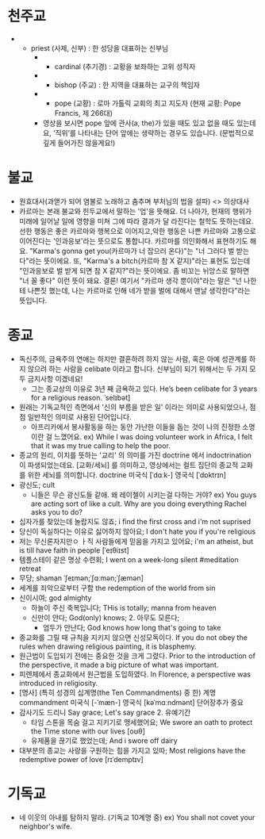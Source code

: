# 천주교
* - priest (사제, 신부) : 한 성당을 대표하는 신부님
	* - cardinal (추기경) : 교황을 보좌하는 고위 성직자
	* - bishop (주교) : 한 지역을 대표하는 교구의 책임자
	* - pope (교황) : 로마 가톨릭 교회의 최고 지도자 (현재 교황: Pope Francis, 제 266대)
	* 영상을 보시면 pope 앞에 관사(a, the)가 있을 때도 있고 없을 때도 있는데요, ‘직위’를 나타내는 단어 앞에는 생략하는 경우도 있습니다. (문법적으로 깊게 들어가진 않을게요!)

# 불교
* 원효대사(과앧가 되어 염불로 노래하고 춤추며 부처님의 법을 설파) <> 의상대사
* 카르마는 본래 불교와 힌두교에서 말하는 '업'을 뜻해요. 더 나아가, 현재의 행위가 미래에 일어날 일에  영향을 미쳐 그에 따라 결과가 달 라진다는 철학도 뜻하는데요. 선한 행동은 좋은 카르마와 행복으로 이어지고,악한 행동은 나쁜 카르마와 고통으로 이어진다는 '인과응보'라는 뜻으로도 통합니다. 카르마를 의인화해서 표현하기도 해요. "Karma's gonna get you(카르마가 너 잡으러 온다)"는 "너 그러다 벌 받는다"라는 뜻이에요. 또, "Karma's a bitch(카르마 참 X 같지)"라는 표현도 있는데 "인과응보로 벌 받게 되면 참 X 같지?"라는 뜻이에요. 좀 비꼬는 뉘앙스로 말하면 "너 꼴 좋다" 이런 뜻이 돼요. 결론! 여기서 "카르마 생각 뿐이야"라는 말은 "넌 나한테 나쁜짓 했는데, 나는 카르마로 인해 네가 받을 벌에 대해서 맨날 생각한다"라는 뜻입니다.
                                

# 종교
* 독신주의, 금욕주의 연애는 하지만 결혼하려 하지 않는 사람, 혹은 아예 성관계를 하지 않으려 하는 사람을 celibate 이라고 합니다. 신부님이 되기 위해서는 두 가지 모두 금지사항 이겠네요!
	* 그는 종교상의 이유로 3년 째 금욕하고 있다. He’s been celibate for 3 years for a religious reason. ˈselɪbət] 
* 원래는 기독교적인 측면에서 '신의 부름을 받은 일' 이라는 의미로 사용되었으나, 점점 일반적인 의미로 사용된 단어입니다.
	* 아프리카에서 봉사활동을 하는 동안 가난한 이들을 돕는 것이 나의 진정한 소명이란 걸 느꼈어요. ex) While I was doing volunteer work in Africa, I felt that it was my true calling to help the poor.
* 종교의 원리, 이치를 뜻하는 '교리' 의 의미를  가진 doctrine 에서 indoctrination 이 파생되었는데요. [교화/세뇌] 를 의미하고, 영상에서는 컬트 집단의 종교적 교화를 위한 세뇌를 의미합니다. doctrine 미국식 [ˈdɑːk-]  영국식 [ˈdɒktrɪn] 
* 광신도; cult
	* 니들은 무슨 광신도들 같애. 왜 레이첼이 시키는걸 다하는 거야? ex) You guys are acting sort of like a cult. Why are you doing everything Rachel asks you to do?
* 십자가를 찾았는데 놀랍지도 않죠; i find the first cross and i'm not suprised
* 당신이 독실하다는 이유로 싫어하지 않아요; I don't hate you if you're religious 
* 저는 무신론자지만ㅇ ㅏ직 사람들에게 믿음을 가지고 있어요; i'm an atheist, but is till have faith in people [ˈeɪθiɪst]
* 템플스테이 같은 명상 수련회; I went on a week-long silent #meditation retreat
* 무당; shaman ˈʃeɪmən;ˈʃɑːmən;ˈʃæmən]
* 세계를 죄악으로부터 구함 the redemption of the world from sin 
* 신이시여; god almighty
	* 하늘이 주신 축복입니다; THis is totally; manna from heaven
	* 신만이 안다; God(only) knows; 2. 아무도 모른다;
		* 엄두가 안난다; God knows how long that's going to take
* 종교화를 그릴 때 규칙을 지키지 않으면 신성모독이다. 
If you do not obey the rules when drawing religious painting, it is blasphemy.
* 원근법이 도입되기 전에는 중요한 것을 크게 그렸다.
  Prior to the introduction of the perspective, it made a big picture of what was important.
* 피렌체에서 종교화에서 원근법을 도입하였다. 
In Florence, a perspective was introduced in religiosity.
* [명사] (특히 성경의 십계명(the Ten Commandments) 중 한) 계명 commandment 미국식 [-ˈmæn-]  영국식 [kəˈmɑːndmənt]   단어장추가  중요
* 감사기도 드리니 Say grace; Let's say grace 2. 유예기간
	* 타임 스톤을 목숨 걸고 지키기로 맹세했어요; We swore an oath to protect the Time stone with our lives [oʊθ]
	* 유제품을 끊기로 했었는데; And i swore off dairy
* 대부분의 종교는 사랑을 구원하는 힘을 가지고 있따; Most religions have the redemptive power of love [rɪˈdemptɪv] 

# 기독교
* 네 이웃의 아내를 탐하지 말라. (기독교 10계명 중) ex) You shall not covet your neighbor's wife.